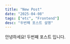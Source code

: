 ```yaml
---
title: "New Post"
date: "2025-04-08"
tags: ["etc", "Frontend"]
desc: "두번째 포스트 설명"
---
```


안녕하세요! 
두번째 포스트 입니다.
